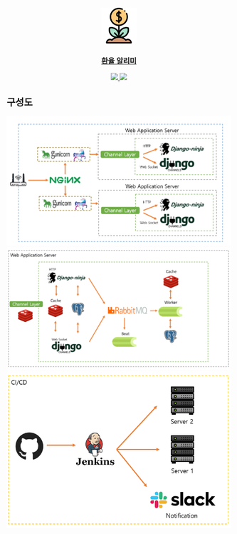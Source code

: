 <div id="top"></div>
<!--
*** Thanks for checking out the Best-README-Template. If you have a suggestion
*** that would make this better, please fork the repo and create a pull request
*** or simply open an issue with the tag "enhancement".
*** Don't forget to give the project a star!
*** Thanks again! Now go create something AMAZING! :D
-->



<!-- PROJECT SHIELDS -->
<!--
*** I'm using markdown "reference style" links for readability.
*** Reference links are enclosed in brackets [ ] instead of parentheses ( ).
*** See the bottom of this document for the declaration of the reference variables
*** for contributors-url, forks-url, etc. This is an optional, concise syntax you may use.
*** https://www.markdownguide.org/basic-syntax/#reference-style-links
-->


<!-- PROJECT LOGO -->
<br />
<div align="center">
  <img src="./backend/static/img/logo/premium-icon-investment-128.png" alt="Logo" width="80" height="80">

  <h3 align="center">
    <a href="https://finance.1ife.kr/">
    환율 알리미
    </a>

  </h3>
<a href="https://lace-push-56f.notion.site/3381aaf90d974e8f9f908239c9efb934?v=b3a37c9a4f634a149886785260bd13bc">
    <img src="https://img.shields.io/badge/환율 알리미-ffffff?style=flat-square&logo=notion&logoColor=black"/>
</a>

<a href="https://lace-push-56f.notion.site/ALL-IN-d91c049ba3c847489156c26828b5c14e">
    <img src="https://img.shields.io/badge/Notion-ffffff?style=flat-square&logo=notion&logoColor=black"/>
</a>




[//]: # (  <p align="center">)

[//]: # (    내가 원하는 환율을 확인하고 )

[//]: # (    <br />)

[//]: # (    필요에 따라 알림을 받을 수 있습니다.)

[//]: # (    <br />)

[//]: # (  </p>)
</div>






<!-- ABOUT THE PROJECT -->
## 구성도
<div align="center">
  <img src="./backend/static/img/readme/webserver1.png" alt="server img1">
  <img src="./backend/static/img/readme/webserver2.png" alt="server img1">
  <img src="./backend/static/img/readme/cicd.png" alt="server img1">
</div>








